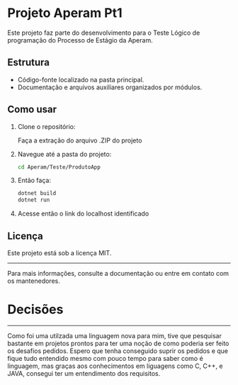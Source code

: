 # Projeto Aperam Pt1

Este projeto faz parte do desenvolvimento para o Teste Lógico de programação do Processo de Estágio da Aperam.

## Estrutura

- Código-fonte localizado na pasta principal.
- Documentação e arquivos auxiliares organizados por módulos.

## Como usar

1. Clone o repositório:
    
    Faça a extração do arquivo .ZIP do projeto

2. Navegue até a pasta do projeto:
    ```bash
    cd Aperam/Teste/ProdutoApp
    ```
3. Então faça:
    ```bash
    dotnet build
    dotnet run
    ```
4. Acesse então o link do localhost identificado

## Licença

Este projeto está sob a licença MIT.

---
Para mais informações, consulte a documentação ou entre em contato com os mantenedores.

# Decisões

---
Como foi uma utilzada uma linguagem nova para mim, tive que pesquisar bastante em projetos prontos para ter uma noção de como poderia ser feito os desafios pedidos. Espero que tenha conseguido suprir os pedidos e que fique tudo entendido mesmo com pouco tempo para saber como é linguagem, mas graças aos conhecimentos em liguagens como C, C++, e JAVA, consegui ter um entendimento dos requisitos.